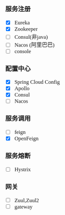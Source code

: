<span  style="font-family: Simsun,serif; font-size: 17px; ">

### 服务注册

- [x] Eureka
- [x] Zookeeper
- [ ] Consul(非java)
- [ ] Nacos (阿里巴巴)
- [ ] console

### 配置中心

- [x] Spring Cloud Config
- [x] Apollo
- [x] Consul
- [ ] Nacos

### 服务调用

- [ ] feign
- [x] OpenFeign

### 服务熔断

- [ ] Hystrix

### 网关

- [ ] Zuul,Zuul2
- [ ] gateway

</span>